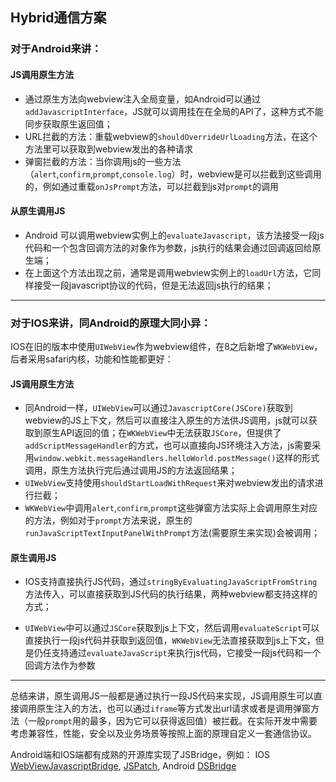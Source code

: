 [meta]: <mobile> (title: 'Hybrid通信方案', keywords: 'hybrid, jsbridge, message, native')

## Hybrid通信方案

### 对于Android来讲：

#### JS调用原生方法
* 通过原生方法向webview注入全局变量，如Android可以通过`addJavascriptInterface`，JS就可以调用挂在在全局的API了，这种方式不能同步获取原生返回值；
* URL拦截的方法：重载webview的`shouldOverrideUrlLoading`方法，在这个方法里可以获取到webview发出的各种请求
* 弹窗拦截的方法：当你调用js的一些方法（`alert`,`confirm`,`prompt`,`console.log`）时，webview是可以拦截到这些调用的，例如通过重载`onJsPrompt`方法，可以拦截到js对`prompt`的调用

#### 从原生调用JS
* Android 可以调用webview实例上的`evaluateJavascript`，该方法接受一段js代码和一个包含回调方法的对象作为参数，js执行的结果会通过回调返回给原生端；
* 在上面这个方法出现之前，通常是调用webview实例上的`loadUrl`方法，它同样接受一段javascript协议的代码，但是无法返回js执行的结果；

------

### 对于IOS来讲，同Android的原理大同小异：

IOS在旧的版本中使用`UIWebView`作为webview组件，在8之后新增了`WKWebView`，后者采用safari内核，功能和性能都更好：

#### JS调用原生方法
* 同Android一样，`UIWebView`可以通过`JavascriptCore(JSCore)`获取到webview的JS上下文，然后可以直接注入原生的方法供JS调用，js就可以获取到原生API返回的值；在`WKWebView`中无法获取`JSCore`，但提供了`addScriptMessageHandler`的方式，也可以直接向JS环境注入方法，js需要采用`window.webkit.messageHandlers.helloWorld.postMessage()`这样的形式调用，原生方法执行完后通过调用JS的方法返回结果；
* `UIWebView`支持使用`shouldStartLoadWithRequest`来对webview发出的请求进行拦截；
* `WKWebView`中调用`alert`,`confirm`,`prompt`这些弹窗方法实际上会调用原生对应的方法，例如对于`prompt`方法来说，原生的`runJavaScriptTextInputPanelWithPrompt`方法(需要原生来实现)会被调用；

#### 原生调用JS
* IOS支持直接执行JS代码，通过`stringByEvaluatingJavaScriptFromString`方法传入，可以直接获取到JS代码的执行结果，两种webview都支持这样的方式；

* `UIWebView`中可以通过`JSCore`获取到js上下文，然后调用`evaluateScript`可以直接执行一段js代码并获取到返回值，`WKWebView`无法直接获取到js上下文，但是仍任支持通过`evaluateJavaScript`来执行js代码，它接受一段js代码和一个回调方法作为参数

------

总结来讲，原生调用JS一般都是通过执行一段JS代码来实现，JS调用原生可以直接调用原生注入的方法，也可以通过`iframe`等方式发出url请求或者是调用弹窗方法（一般`prompt`用的最多，因为它可以获得返回值）被拦截。在实际开发中需要考虑兼容性，性能，安全以及业务场景等按照上面的原理自定义一套通信协议。

Android端和IOS端都有成熟的开源库实现了JSBridge，例如：
IOS [WebViewJavascriptBridge](https://github.com/marcuswestin/WebViewJavascriptBridge), [JSPatch](https://github.com/bang590/JSPatch), Android [DSBridge](https://github.com/wendux/DSBridge-Android)
